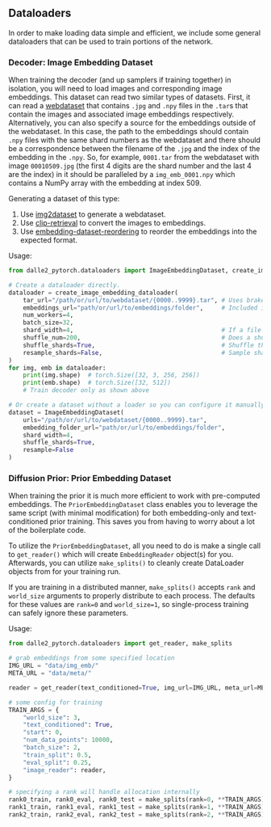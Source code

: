 ## Dataloaders
In order to make loading data simple and efficient, we include some general dataloaders that can be used to train portions of the network.

### Decoder: Image Embedding Dataset
When training the decoder (and up samplers if training together) in isolation, you will need to load images and corresponding image embeddings. This dataset can read two similar types of datasets. First, it can read a [webdataset](https://github.com/webdataset/webdataset) that contains `.jpg` and `.npy` files in the `.tar`s that contain the images and associated image embeddings respectively. Alternatively, you can also specify a source for the embeddings outside of the webdataset. In this case, the path to the embeddings should contain `.npy` files with the same shard numbers as the webdataset and there should be a correspondence between the filename of the `.jpg` and the index of the embedding in the `.npy`. So, for example, `0001.tar` from the webdataset with image `00010509.jpg` (the first 4 digits are the shard number and the last 4 are the index) in it should be paralleled by a `img_emb_0001.npy` which contains a NumPy array with the embedding at index 509.

Generating a dataset of this type:
1. Use [img2dataset](https://github.com/rom1504/img2dataset) to generate a webdataset.
2. Use [clip-retrieval](https://github.com/rom1504/clip-retrieval) to convert the images to embeddings.
3. Use [embedding-dataset-reordering](https://github.com/Veldrovive/embedding-dataset-reordering) to reorder the embeddings into the expected format.

Usage:
```python
from dalle2_pytorch.dataloaders import ImageEmbeddingDataset, create_image_embedding_dataloader

# Create a dataloader directly.
dataloader = create_image_embedding_dataloader(
    tar_url="/path/or/url/to/webdataset/{0000..9999}.tar", # Uses braket expanding notation. This specifies to read all tars from 0000.tar to 9999.tar
    embeddings_url="path/or/url/to/embeddings/folder",     # Included if .npy files are not in webdataset. Left out or set to None otherwise
    num_workers=4,
    batch_size=32,
    shard_width=4,                                         # If a file in the webdataset shard 3 is named 0003039.jpg, we know the shard width is 4 and the last three digits are the index
    shuffle_num=200,                                       # Does a shuffle of the data with a buffer size of 200
    shuffle_shards=True,                                   # Shuffle the order the shards are read in
    resample_shards=False,                                 # Sample shards with replacement. If true, an epoch will be infinite unless stopped manually
)
for img, emb in dataloader:
    print(img.shape)  # torch.Size([32, 3, 256, 256])
    print(emb.shape)  # torch.Size([32, 512])
    # Train decoder only as shown above

# Or create a dataset without a loader so you can configure it manually
dataset = ImageEmbeddingDataset(
    urls="/path/or/url/to/webdataset/{0000..9999}.tar",
    embedding_folder_url="path/or/url/to/embeddings/folder",
    shard_width=4,
    shuffle_shards=True,
    resample=False
)
```

### Diffusion Prior: Prior Embedding Dataset
When training the prior it is much more efficient to work with pre-computed embeddings. The `PriorEmbeddingDataset` class enables you to leverage the same script (with minimal modification) for both embedding-only and text-conditioned prior training. This saves you from having to worry about a lot of the boilerplate code.

To utilize the `PriorEmbeddingDataset`, all you need to do is make a single call to `get_reader()` which will create `EmbeddingReader` object(s) for you. Afterwards, you can utilize `make_splits()` to cleanly create DataLoader objects from for your training run.

If you are training in a distributed manner, `make_splits()` accepts `rank` and `world_size` arguments to properly distribute to each process. The defaults for these values are `rank=0` and `world_size=1`, so single-process training can safely ignore these parameters.

Usage:
```python
from dalle2_pytorch.dataloaders import get_reader, make_splits

# grab embeddings from some specified location
IMG_URL = "data/img_emb/"
META_URL = "data/meta/"

reader = get_reader(text_conditioned=True, img_url=IMG_URL, meta_url=META_URL)

# some config for training
TRAIN_ARGS = {
    "world_size": 3,
    "text_conditioned": True,
    "start": 0,
    "num_data_points": 10000,
    "batch_size": 2,
    "train_split": 0.5,
    "eval_split": 0.25,
    "image_reader": reader,
}

# specifying a rank will handle allocation internally
rank0_train, rank0_eval, rank0_test = make_splits(rank=0, **TRAIN_ARGS)
rank1_train, rank1_eval, rank1_test = make_splits(rank=1, **TRAIN_ARGS)
rank2_train, rank2_eval, rank2_test = make_splits(rank=2, **TRAIN_ARGS)
```
